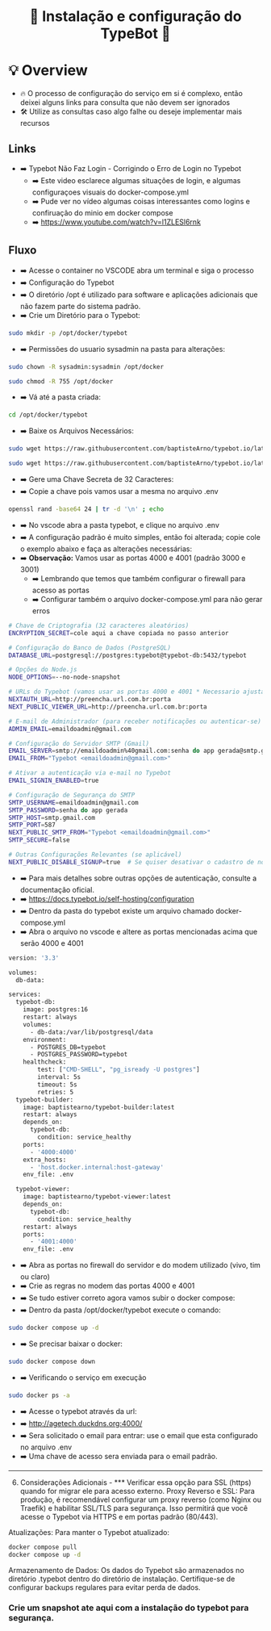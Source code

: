 <h1 align="center">🚀 Instalação e configuração do TypeBot 🚀</h1> 

# 💡 Overview

- 🔥 O processo de configuração do serviço em si é complexo, então deixei alguns links para consulta que não devem ser ignorados
- 🛠️ Utilize as consultas caso algo falhe ou deseje implementar mais recursos

## Links

- ➡️ Typebot Não Faz Login - Corrigindo o Erro de Login no Typebot
    - ➡️ Este video esclarece algumas situações de login, e algumas configuraçoes visuais do docker-compose.yml
    - ➡️ Pude ver no vídeo algumas coisas interessantes como logins e confiruação do minio em docker compose
    - ➡️ https://www.youtube.com/watch?v=l1ZLESl6rnk





## Fluxo

- ➡️ Acesse o container no VSCODE abra um terminal e siga o processo
- ➡️ Configuração do Typebot
- ➡️ O diretório /opt é utilizado para software e aplicações adicionais que não fazem parte do sistema padrão. 
- ➡️ Crie um Diretório para o Typebot: 

``` bash
sudo mkdir -p /opt/docker/typebot
```

- ➡️ Permissões do usuario sysadmin na pasta para alterações:

```bash
sudo chown -R sysadmin:sysadmin /opt/docker
```

```bash
sudo chmod -R 755 /opt/docker
```


- ➡️ Vá até a pasta criada:

``` bash
cd /opt/docker/typebot
```

- ➡️ Baixe os Arquivos Necessários:

```bash
sudo wget https://raw.githubusercontent.com/baptisteArno/typebot.io/latest/docker-compose.yml
```
```bash
sudo wget https://raw.githubusercontent.com/baptisteArno/typebot.io/latest/.env.example -O .env
```

- ➡️ Gere uma Chave Secreta de 32 Caracteres:
- ➡️ Copie a chave pois vamos usar a mesma no arquivo .env

```bash
openssl rand -base64 24 | tr -d '\n' ; echo
```

- ➡️ No vscode abra a pasta typebot, e clique no arquivo .env
- ➡️ A configuração padrão é muito simples, então foi alterada; copie cole o exemplo abaixo e faça as alterações necessárias:
- ➡️ **Observação:** Vamos usar as portas 4000 e 4001 (padrão 3000 e 3001)
    - ➡️ Lembrando que temos que também configurar o firewall para acesso as portas
    - ➡️ Configurar também o arquivo docker-compose.yml para não gerar erros



```bash
# Chave de Criptografia (32 caracteres aleatórios)
ENCRYPTION_SECRET=cole aqui a chave copiada no passo anterior

# Configuração do Banco de Dados (PostgreSQL)
DATABASE_URL=postgresql://postgres:typebot@typebot-db:5432/typebot

# Opções do Node.js
NODE_OPTIONS=--no-node-snapshot

# URLs do Typebot (vamos usar as portas 4000 e 4001 * Necessario ajustar o firewall)
NEXTAUTH_URL=http://preencha.url.com.br:porta
NEXT_PUBLIC_VIEWER_URL=http://preencha.url.com.br:porta

# E-mail de Administrador (para receber notificações ou autenticar-se)
ADMIN_EMAIL=emaildoadmin@gmail.com

# Configuração do Servidor SMTP (Gmail)
EMAIL_SERVER=smtp://emaildoadmin%40gmail.com:senha do app gerada@smtp.gmail.com:587
EMAIL_FROM="Typebot <emaildoadmin@gmail.com>"

# Ativar a autenticação via e-mail no Typebot
EMAIL_SIGNIN_ENABLED=true

# Configuração de Segurança do SMTP
SMTP_USERNAME=emaildoadmin@gmail.com
SMTP_PASSWORD=senha do app gerada
SMTP_HOST=smtp.gmail.com
SMTP_PORT=587
NEXT_PUBLIC_SMTP_FROM="Typebot <emaildoadmin@gmail.com>"
SMTP_SECURE=false

# Outras Configurações Relevantes (se aplicável)
NEXT_PUBLIC_DISABLE_SIGNUP=true  # Se quiser desativar o cadastro de novos usuários
```

- ➡️ Para mais detalhes sobre outras opções de autenticação, consulte a documentação oficial.
- ➡️ https://docs.typebot.io/self-hosting/configuration
- ➡️ Dentro da pasta do typebot existe um arquivo chamado docker-compose.yml
- ➡️ Abra o arquivo no vscode e altere as portas mencionadas acima que serão 4000 e 4001

```bash
version: '3.3'

volumes:
  db-data:

services:
  typebot-db:
    image: postgres:16
    restart: always
    volumes:
      - db-data:/var/lib/postgresql/data
    environment:
      - POSTGRES_DB=typebot
      - POSTGRES_PASSWORD=typebot
    healthcheck:
        test: ["CMD-SHELL", "pg_isready -U postgres"]
        interval: 5s
        timeout: 5s
        retries: 5
  typebot-builder:
    image: baptistearno/typebot-builder:latest
    restart: always
    depends_on:
      typebot-db:
        condition: service_healthy
    ports:
      - '4000:4000'
    extra_hosts:
      - 'host.docker.internal:host-gateway'
    env_file: .env

  typebot-viewer:
    image: baptistearno/typebot-viewer:latest
    depends_on:
      typebot-db:
        condition: service_healthy
    restart: always
    ports:
      - '4001:4000'
    env_file: .env
```

- ➡️ Abra as portas no firewall do servidor e do modem utilizado (vivo, tim ou claro)
- ➡️ Crie as regras no modem das portas 4000 e 4001
- ➡️ Se tudo estiver correto agora vamos subir o docker compose:
- ➡️ Dentro da pasta /opt/docker/typebot execute o comando:

```bash
sudo docker compose up -d
```

- ➡️ Se precisar baixar o docker:

```bash
sudo docker compose down
```

- ➡️ Verificando o serviço em execução

```bash
sudo docker ps -a
```

- ➡️ Acesse o typebot através da url:
- ➡️ http://agetech.duckdns.org:4000/
- ➡️ Sera solicitado o email para entrar: use o email que esta configurado no arquivo .env
- ➡️ Uma chave de acesso sera enviada para o email padrão.



---

6. Considerações Adicionais - *** Verificar essa opção para SSL (https) quando for migrar ele para acesso externo.
Proxy Reverso e SSL: Para produção, é recomendável configurar um proxy reverso (como Nginx ou Traefik) e habilitar SSL/TLS para segurança. Isso permitirá que você acesse o Typebot via HTTPS e em portas padrão (80/443).

Atualizações: Para manter o Typebot atualizado:

```bash
docker compose pull
docker compose up -d
```

Armazenamento de Dados: Os dados do Typebot são armazenados no diretório .typebot dentro do diretório de instalação. Certifique-se de configurar backups regulares para evitar perda de dados.


### Crie um snapshot ate aqui com a instalação do typebot para segurança.